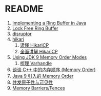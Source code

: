 README
====

1. [Implementing a Ring Buffer in Java](https://www.baeldung.com/java-ring-buffer)
2. [Lock Free Ring Buffer](https://www.lenshood.dev/2021/04/19/lock-free-ring-buffer/)
3. [disruptor](https://github.com/LMAX-Exchange/disruptor/tree/master)
4. [hikari](https://github.com/brettwooldridge/HikariCP)
   1. [读懂 HikariCP](https://mp.weixin.qq.com/s/ayCXva50GRsV8_X5aIykRQ)
   2. [全面讲解 HikariCP](https://github.com/ZhangZiSheng001/hikari-demo)
5. [Using JDK 9 Memory Order Modes](https://gee.cs.oswego.edu/dl/html/j9mm.html#summarysec)
   1. [梳理 Varhandle](https://zhuanlan.zhihu.com/p/145654924)
6. [谈谈 C++ 中的内存顺序 (Memory Order)](https://luyuhuang.tech/2022/06/25/cpp-memory-order.html)
7. [Java 9 引入的 Memory Order](https://www.lenshood.dev/2021/01/27/java-varhandle/)
8. [并发原子性与可见性](https://www.lenshood.dev/2019/08/08/concurrency-atomicity-visibility/)
9. [Memory Barriers/Fences](https://mechanical-sympathy.blogspot.com/2011/07/memory-barriersfences.html)
